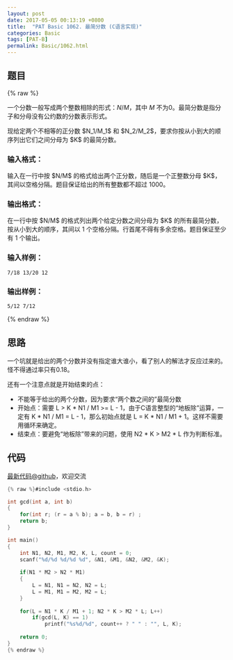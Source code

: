 ```yaml
---
layout: post
date: 2017-05-05 00:13:19 +0800
title:  "PAT Basic 1062. 最简分数 (C语言实现)"
categories: Basic
tags: [PAT-B]
permalink: Basic/1062.html
---
```


## 题目

{% raw %}<div class="ques-view"><p>一个分数一般写成两个整数相除的形式：<span>$N/M$</span>，其中 <span>$M$</span> 不为0。最简分数是指分子和分母没有公约数的分数表示形式。</p>
<p>现给定两个不相等的正分数 <span>$N_1/M_1$</span> 和 <span>$N_2/M_2$</span>，要求你按从小到大的顺序列出它们之间分母为 <span>$K$</span> 的最简分数。</p>
<h3 id="-">输入格式：</h3>
<p>输入在一行中按 <span>$N/M$</span> 的格式给出两个正分数，随后是一个正整数分母 <span>$K$</span>，其间以空格分隔。题目保证给出的所有整数都不超过 1000。</p>
<h3 id="-">输出格式：</h3>
<p>在一行中按 <span>$N/M$</span> 的格式列出两个给定分数之间分母为 <span>$K$</span> 的所有最简分数，按从小到大的顺序，其间以 1 个空格分隔。行首尾不得有多余空格。题目保证至少有 1 个输出。</p>
<h3 id="-">输入样例：</h3>
<pre><code class="lang-in">7/18 13/20 12
</code></pre>
<h3 id="-">输出样例：</h3>
<pre><code class="lang-out">5/12 7/12
</code></pre>
</div>{% endraw %}

## 思路

一个坑就是给出的两个分数并没有指定谁大谁小，看了别人的解法才反应过来的。怪不得通过率只有0.18。

还有一个注意点就是开始结束的点：
- 不能等于给出的两个分数，因为要求“两个数之间的”最简分数
- 开始点：需要 L > K \* N1 / M1 >= L - 1，由于C语言整型的“地板除”运算，一定有 K \* N1 / M1 = L - 1，那么初始点就是 L = K \* N1 / M1 + 1。这样不需要用循环来确定。
- 结束点：要避免“地板除”带来的问题，使用 N2 \* K > M2 \* L 作为判断标准。

## 代码

[最新代码@github](https://github.com/OliverLew/PAT/blob/master/PATBasic/1062.c)，欢迎交流
```c
{% raw %}#include <stdio.h>

int gcd(int a, int b)
{
    for(int r; (r = a % b); a = b, b = r) ;
    return b;
}

int main()
{
    int N1, N2, M1, M2, K, L, count = 0;
    scanf("%d/%d %d/%d %d", &N1, &M1, &N2, &M2, &K);
    
    if(N1 * M2 > N2 * M1)
    {
        L = N1, N1 = N2, N2 = L;
        L = M1, M1 = M2, M2 = L;
    }
    
    for(L = N1 * K / M1 + 1; N2 * K > M2 * L; L++)  
        if(gcd(L, K) == 1)
            printf("%s%d/%d", count++ ? " " : "", L, K);
            
    return 0;
}
{% endraw %}
```